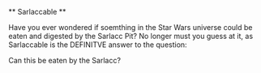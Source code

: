 ** Sarlaccable **

Have you ever wondered if soemthing in the Star Wars universe could be eaten and digested by the Sarlacc Pit? No longer must you guess at it, as Sarlaccable is the DEFINITVE answer to the question:

Can this be eaten by the Sarlacc?
